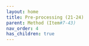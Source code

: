 ```yaml
---
layout: home
title: Pre-processing (21-24)
parent: Method (Item#7-43)
nav_order: 4
has_children: true
---
```

